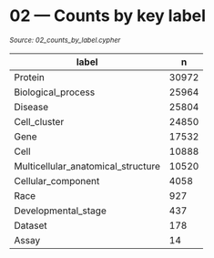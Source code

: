 # 02 — Counts by key label

<sub><em>Source: 02_counts_by_label.cypher</em></sub>


| label | n |
| --- | --- |
| Protein | 30972 |
| Biological_process | 25964 |
| Disease | 25804 |
| Cell_cluster | 24850 |
| Gene | 17532 |
| Cell | 10888 |
| Multicellular_anatomical_structure | 10520 |
| Cellular_component | 4058 |
| Race | 927 |
| Developmental_stage | 437 |
| Dataset | 178 |
| Assay | 14 |

